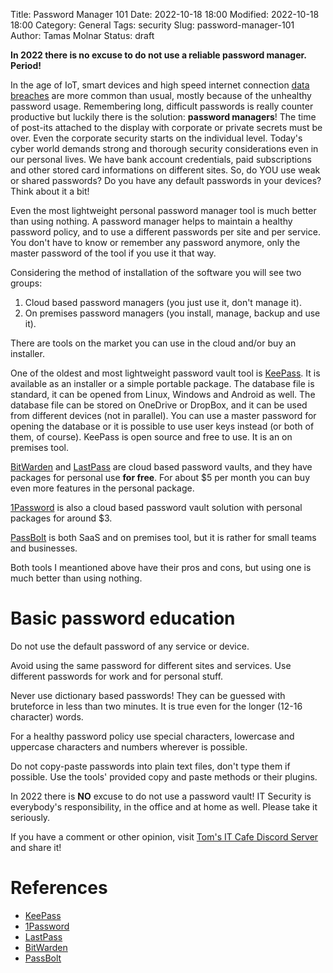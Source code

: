 Title: Password Manager 101
Date: 2022-10-18 18:00
Modified: 2022-10-18 18:00
Category: General
Tags: security
Slug: password-manager-101
Author: Tamas Molnar
Status: draft

**In 2022 there is no excuse to do not use a reliable password manager. Period!**

In the age of IoT, smart devices and high speed internet connection [data breaches](https://duckduckgo.com/?q=password+breaches+2022&atb=v319-1&ia=web) are more common than usual, mostly because of the unhealthy password usage. Remembering long, difficult passwords is really counter productive but luckily there is the solution: **password managers**! The time of post-its attached to the display with corporate or private secrets must be over. Even the corporate security starts on the individual level. Today's cyber world demands strong and thorough security considerations even in our personal lives. We have bank account credentials, paid subscriptions and other stored card informations on different sites. So, do YOU use weak or shared passwords? Do you have any default passwords in your devices? Think about it a bit!

Even the most lightweight personal password manager tool is much better than using nothing. A password manager helps to maintain a healthy password policy, and to use a different passwords per site and per service. You don't have to know or remember any password anymore, only the master password of the tool if you use it that way.

Considering the method of installation of the software you will see two groups:

1. Cloud based password managers (you just use it, don't manage it).
1. On premises password managers (you install, manage, backup and use it).

There are tools on the market you can use in the cloud and/or buy an installer.

One of the oldest and most lightweight password vault tool is [KeePass](https://keepass.info/). It is available as an installer or a simple portable package. The database file is standard, it can be opened from Linux, Windows and Android as well. The database file can be stored on OneDrive or DropBox, and it can be used from different devices (not in parallel). You can use a master password for opening the database or it is possible to use user keys instead (or both of them, of course). KeePass is open source and free to use. It is an on premises tool.

[BitWarden](https://bitwarden.com/pricing/) and [LastPass](https://www.lastpass.com/pricing) are cloud based password vaults, and they have packages for personal use **for free**. For about $5 per month you can buy even more features in the personal package.

[1Password](https://1password.com/sign-up/) is also a cloud based password vault solution with personal packages for around $3.

[PassBolt](https://signup.passbolt.com/pricing/cloud) is both SaaS and on premises tool, but it is rather for small teams and businesses.

Both tools I meantioned above have their pros and cons, but using one is much better than using nothing.

# Basic password education

Do not use the default password of any service or device.

Avoid using the same password for different sites and services. Use different passwords for work and for personal stuff.

Never use dictionary based passwords! They can be guessed with bruteforce in less than two minutes. It is true even for the longer (12-16 character) words.

For a healthy password policy use special characters, lowercase and uppercase characters and numbers wherever is possible.

Do not copy-paste passwords into plain text files, don't type them if possible. Use the tools' provided copy and paste methods or their plugins.

In 2022 there is **NO** excuse to do not use a password vault! IT Security is everybody's responsibility, in the office and at home as well. Please take it seriously.

If you have a comment or other opinion, visit [Tom's IT Cafe Discord Server](https://discord.gg/YbSYGsQYES) and share it!

# References
- [KeePass](https://keepass.info/)
- [1Password](https://1password.com/)
- [LastPass](https://www.lastpass.com/)
- [BitWarden](https://bitwarden.com/)
- [PassBolt](https://www.passbolt.com/)